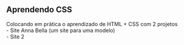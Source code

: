 ## Aprendendo CSS
<p>
  Colocando em prática o aprendizado de HTML + CSS com 2 projetos <br>
  - Site Anna Bella (um site para uma modelo) <br>
  - Site 2
</p>
